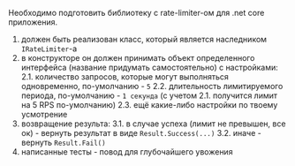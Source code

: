 Необходимо подготовить библиотеку с rate-limiter-ом для .net core приложения. 
1. должен быть реализован класс, который является наследником `IRateLimiter`-а
2. в конструкторе он должен принимать объект определенного интерфейса (название придумать самостоятельно) с настройками:
2.1. количество запросов, которые могут выполняться одновременно, по-умолчанию - `5`
2.2. длительность лимитируемого периода, по-умолчанию - `1 секунда` (с учетом 2.1. получится лимит на 5 RPS по-умолчанию)
2.3. ещё какие-либо настройки по твоему усмотрение
3. возвращение результа:
3.1. в случае успеха (лимит не превышен, все ок) - вернуть результат в виде `Result.Success(...)`
3.2. иначе - вернуть `Result.Fail()`
4. написанные тесты - повод для глубочайшего увожения